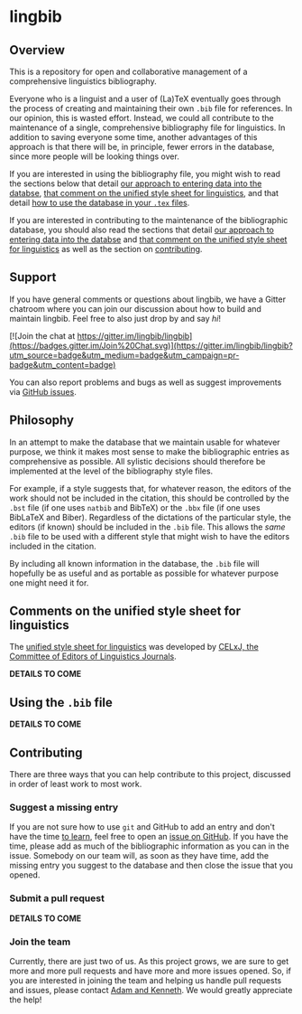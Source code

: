 # lingbib

## Overview

This is a repository for open and collaborative management of a comprehensive linguistics bibliography.

Everyone who is a linguist and a user of (La)TeX eventually goes through the process of creating and maintaining their own `.bib` file for references. In our opinion, this is wasted effort. Instead, we could all contribute to the maintenance of a single, comprehensive bibliography file for linguistics. In addition to saving everyone some time, another advantages of this approach is that there will be, in principle, fewer errors in the database, since more people will be looking things over.

If you are interested in using the bibliography file, you might wish to read the sections below that detail [our approach to entering data into the databse][phil], [that comment on the unified style sheet for linguistics][ussl], and that detail [how to use the database in your `.tex` files][use].

If you are interested in contributing to the maintenance of the bibliographic database, you should also read the sections that detail [our approach to entering data into the databse][phil] and [that comment on the unified style sheet for linguistics][ussl] as well as the section on [contributing][contrib].

## Support

If you have general comments or questions about lingbib, we have a Gitter chatroom where you can join our discussion about how to build and maintain lingbib. Feel free to also just drop by and say *hi*!

[![Join the chat at https://gitter.im/lingbib/lingbib](https://badges.gitter.im/Join%20Chat.svg)](https://gitter.im/lingbib/lingbib?utm_source=badge&utm_medium=badge&utm_campaign=pr-badge&utm_content=badge)

You can also report problems and bugs as well as suggest improvements via [GitHub issues][issue].

## Philosophy

In an attempt to make the database that we maintain usable for whatever purpose, we think it makes most sense to make the bibliographic entries as comprehensive as possible. All sylistic decisions should therefore be implemented at the level of the bibliography style files.

For example, if a style suggests that, for whatever reason, the editors of the work should not be included in the citation, this should be controlled by the `.bst` file (if one uses `natbib` and BibTeX) or the `.bbx` file (if one uses BibLaTeX and Biber). Regardless of the dictations of the particular style, the editors (if known) should be included in the `.bib` file. This allows the *same* `.bib` file to be used with a different style that might wish to have the editors included in the citation.

By including all known information in the database, the `.bib` file will hopefully be as useful and as portable as possible for whatever purpose one might need it for.

## Comments on the unified style sheet for linguistics

The [unified style sheet for linguistics][uss] was developed by [CELxJ, the Committee of Editors of Linguistics Journals][CELxJ].

**DETAILS TO COME**

## Using the `.bib` file

**DETAILS TO COME**

## Contributing

There are three ways that you can help contribute to this project, discussed in order of least work to most work.

### Suggest a missing entry

If you are not sure how to use `git` and GitHub to add an entry and don't have the time [to learn][pr], feel free to open an [issue on GitHub][issue]. If you have the time, please add as much of the bibliographic information as you can in the issue. Somebody on our team will, as soon as they have time, add the missing entry you suggest to the database and then close the issue that you opened.

### Submit a pull request

**DETAILS TO COME**

### Join the team

Currently, there are just two of us. As this project grows, we are sure to get more and more pull requests and have more and more issues opened. So, if you are interested in joining the team and helping us handle pull requests and issues, please contact [Adam and Kenneth][email]. We would greatly appreciate the help!

[phil]: https://github.com/lingbib/lingbib#philosophy
[ussl]: https://github.com/lingbib/lingbib#comments-on-the-unified-style-sheet-for-linguistics
[uss]: http://celxj.org/downloads/UnifiedStyleSheet.pdf
[CELxJ]: http://celxj.org/
[use]: https://github.com/lingbib/lingbib#using-the-bib-file
[contrib]: https://github.com/lingbib/lingbib#contributing
[pr]: https://github.com/lingbib/lingbib#submit-a-pull-request
[issue]: https://github.com/lingbib/lingbib/issues
[email]: mailto:adam.liter@gmail.com,khanson679@gmail.com
